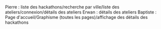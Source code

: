 Pierre : liste des hackathons/recherche par ville/liste des ateliers/connexion/détails des ateliers
Erwan : détails des ateliers
Baptiste : Page d'accueil/Graphisme (toutes les pages)/affichage des détails des hackathons
